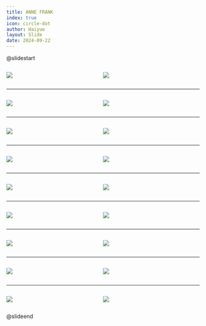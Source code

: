 ```yaml
---
title: ANNE FRANK
index: true
icon: circle-dot
author: Haiyue
layout: Slide
date: 2024-09-22
---
```

 
@slidestart

<div style="display:flex">
<div style="flex:1">

![](https://raw.githubusercontent.com/yclord/reading/refs/heads/master/english/Level-Z/ANNE%20FRANK/001.webp)
</div>
<div style="flex:1">

![](https://raw.githubusercontent.com/yclord/reading/refs/heads/master/english/Level-Z/ANNE%20FRANK/002.webp)
</div>
</div>

---

<div style="display:flex">
<div style="flex:1">

![](https://raw.githubusercontent.com/yclord/reading/refs/heads/master/english/Level-Z/ANNE%20FRANK/003.webp)
</div>
<div style="flex:1">

![](https://raw.githubusercontent.com/yclord/reading/refs/heads/master/english/Level-Z/ANNE%20FRANK/004.webp)
</div>
</div>

---

<div style="display:flex">
<div style="flex:1">

![](https://raw.githubusercontent.com/yclord/reading/refs/heads/master/english/Level-Z/ANNE%20FRANK/005.webp)
</div>
<div style="flex:1">

![](https://raw.githubusercontent.com/yclord/reading/refs/heads/master/english/Level-Z/ANNE%20FRANK/006.webp)
</div>
</div>

---

<div style="display:flex">
<div style="flex:1">

![](https://raw.githubusercontent.com/yclord/reading/refs/heads/master/english/Level-Z/ANNE%20FRANK/007.webp)
</div>
<div style="flex:1">

![](https://raw.githubusercontent.com/yclord/reading/refs/heads/master/english/Level-Z/ANNE%20FRANK/008.webp)
</div>
</div>

---

<div style="display:flex">
<div style="flex:1">

![](https://raw.githubusercontent.com/yclord/reading/refs/heads/master/english/Level-Z/ANNE%20FRANK/009.webp)
</div>
<div style="flex:1">

![](https://raw.githubusercontent.com/yclord/reading/refs/heads/master/english/Level-Z/ANNE%20FRANK/010.webp)
</div>
</div>

---

<div style="display:flex">
<div style="flex:1">

![](https://raw.githubusercontent.com/yclord/reading/refs/heads/master/english/Level-Z/ANNE%20FRANK/011.webp)
</div>
<div style="flex:1">

![](https://raw.githubusercontent.com/yclord/reading/refs/heads/master/english/Level-Z/ANNE%20FRANK/012.webp)
</div>
</div>

---

<div style="display:flex">
<div style="flex:1">

![](https://raw.githubusercontent.com/yclord/reading/refs/heads/master/english/Level-Z/ANNE%20FRANK/013.webp)
</div>
<div style="flex:1">

![](https://raw.githubusercontent.com/yclord/reading/refs/heads/master/english/Level-Z/ANNE%20FRANK/014.webp)
</div>
</div>

---

<div style="display:flex">
<div style="flex:1">

![](https://raw.githubusercontent.com/yclord/reading/refs/heads/master/english/Level-Z/ANNE%20FRANK/015.webp)
</div>
<div style="flex:1">

![](https://raw.githubusercontent.com/yclord/reading/refs/heads/master/english/Level-Z/ANNE%20FRANK/016.webp)
</div>
</div>

---

<div style="display:flex">
<div style="flex:1">

![](https://raw.githubusercontent.com/yclord/reading/refs/heads/master/english/Level-Z/ANNE%20FRANK/017.webp)
</div>
<div style="flex:1">

![](https://raw.githubusercontent.com/yclord/reading/refs/heads/master/english/Level-Z/ANNE%20FRANK/018.webp)
</div>
</div>

@slideend